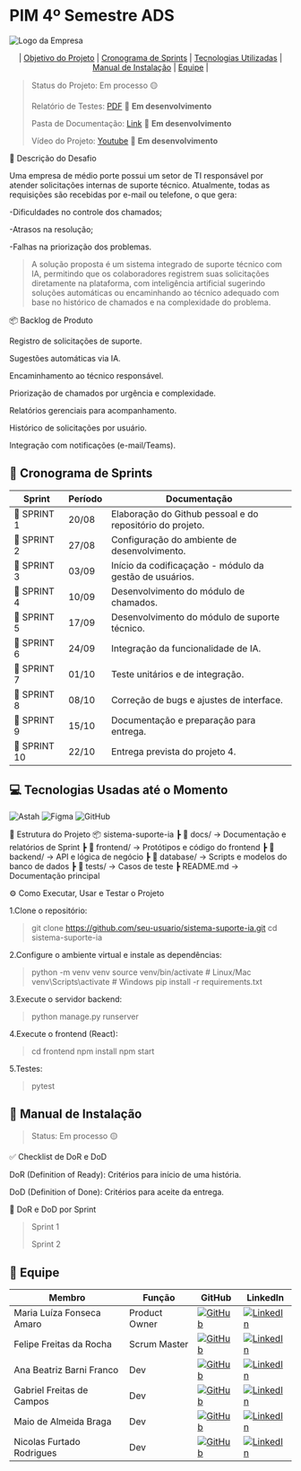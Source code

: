 # PIM 4º Semestre ADS

![Logo da Empresa](https://github.com/user-attachments/assets/b7a4ce2d-20f7-4a12-8cb4-530f36fb1950)

<div align="center">

| [Objetivo do Projeto](#objetivo-do-projeto) | [Cronograma de Sprints](#cronograma-de-sprints) | [Tecnologias Utilizadas](#tecnologias-utilizadas) | [Manual de Instalação](#manual-de-instalação) | [Equipe](#equipe) |

</div>

> Status do Projeto: Em processo 🟡
>
> Relatório de Testes: [PDF](link) 📄 **Em desenvolvimento**
>
> Pasta de Documentação: [Link](link) 🔗 **Em desenvolvimento**
>
> Vídeo do Projeto: [Youtube](link) 🎥 **Em desenvolvimento**

📝 Descrição do Desafio

Uma empresa de médio porte possui um setor de TI responsável por atender solicitações internas de suporte técnico. Atualmente, todas as requisições são recebidas por e-mail ou telefone, o que gera:

-Dificuldades no controle dos chamados;

-Atrasos na resolução;

-Falhas na priorização dos problemas.

> A solução proposta é um sistema integrado de suporte técnico com IA, permitindo que os colaboradores registrem suas solicitações diretamente na plataforma, com inteligência artificial sugerindo soluções automáticas ou encaminhando ao técnico adequado com base no histórico de chamados e na complexidade do problema.

📦 Backlog de Produto

Registro de solicitações de suporte.

Sugestões automáticas via IA.

Encaminhamento ao técnico responsável.

Priorização de chamados por urgência e complexidade.

Relatórios gerenciais para acompanhamento.

Histórico de solicitações por usuário.

Integração com notificações (e-mail/Teams).

## 📅 Cronograma de Sprints

| Sprint   | Período       | Documentação        |
|----------|--------------|---------------------|
| 📌 SPRINT 1 | 20/08 | Elaboração do Github pessoal e do repositório do projeto. |
| 📌 SPRINT 2 | 27/08 | Configuração do ambiente de desenvolvimento. |
| 📌 SPRINT 3 | 03/09 | Início da codificaçação - módulo da gestão de usuários. |
| 📌 SPRINT 4 | 10/09 | Desenvolvimento do módulo de chamados. |
| 📌 SPRINT 5 | 17/09 | Desenvolvimento do módulo de suporte técnico. |
| 📌 SPRINT 6 | 24/09 | Integração da funcionalidade de IA. |
| 📌 SPRINT 7 | 01/10 | Teste unitários e de integração. |
| 📌 SPRINT 8 | 08/10 | Correção de bugs e ajustes de interface. |
| 📌 SPRINT 9 | 15/10 | Documentação e preparação para entrega. |
| 📌 SPRINT 10 | 22/10| Entrega prevista do projeto 4. |

## 💻 Tecnologias Usadas até o Momento

![Astah](https://img.shields.io/badge/Astah-3776AB?style=for-the-badge&logo=astah&logoColor=white)
![Figma](https://img.shields.io/badge/Figma-3776AB?style=for-the-badge&logo=figma&logoColor=white)
![GitHub](https://img.shields.io/badge/GitHub-000000?style=for-the-badge&logo=github&logoColor=white)

📂 Estrutura do Projeto
📦 sistema-suporte-ia
 ┣ 📂 docs/           → Documentação e relatórios de Sprint
 ┣ 📂 frontend/       → Protótipos e código do frontend
 ┣ 📂 backend/        → API e lógica de negócio
 ┣ 📂 database/       → Scripts e modelos do banco de dados
 ┣ 📂 tests/          → Casos de teste
 ┣ README.md          → Documentação principal

 ⚙️ Como Executar, Usar e Testar o Projeto

1.Clone o repositório:

> git clone https://github.com/seu-usuario/sistema-suporte-ia.git
> cd sistema-suporte-ia

2.Configure o ambiente virtual e instale as dependências:

> python -m venv venv
> source venv/bin/activate  # Linux/Mac
> venv\Scripts\activate     # Windows
> pip install -r requirements.txt

3.Execute o servidor backend:

> python manage.py runserver

4.Execute o frontend (React):

> cd frontend
> npm install
> npm start

5.Testes:
> pytest

## 📖 Manual de Instalação
> Status: Em processo 🟡

✅ Checklist de DoR e DoD

DoR (Definition of Ready): Critérios para início de uma história.

DoD (Definition of Done): Critérios para aceite da entrega.

📌 DoR e DoD por Sprint

> Sprint 1
>
> Sprint 2


## 👥 Equipe

| Membro                       | Função          | GitHub                                                                                     | LinkedIn                                                                                   |
|-----------------------------|-----------------|---------------------------------------------------------------------------------------------|--------------------------------------------------------------------------------------------|
| Maria Luíza Fonseca Amaro   | Product Owner   | [![GitHub](https://img.shields.io/badge/GitHub-000?style=for-the-badge&logo=github&logoColor=white)](https://github.com/MariaFAmaro01) | [![LinkedIn](https://img.shields.io/badge/LinkedIn-0e76a8?style=for-the-badge&logo=linkedin&logoColor=white)](https://linkedin.com/in/maria-luiza-amaro-338305279) |
| Felipe Freitas da Rocha     | Scrum Master    | [![GitHub](https://img.shields.io/badge/GitHub-000?style=for-the-badge&logo=github&logoColor=white)](https://github.com/Felipe-Freitas-Rocha) | [![LinkedIn](https://img.shields.io/badge/LinkedIn-0e76a8?style=for-the-badge&logo=linkedin&logoColor=white)](https://linkedin.com/in/felipefreitasrocha) |
| Ana Beatriz Barni Franco    | Dev | [![GitHub](https://img.shields.io/badge/GitHub-000?style=for-the-badge&logo=github&logoColor=white)](https://github.com/Anabarni) | [![LinkedIn](https://img.shields.io/badge/LinkedIn-0e76a8?style=for-the-badge&logo=linkedin&logoColor=white)](https://linkedin.com/in/anabeatrizfranco) |
| Gabriel Freitas de Campos   | Dev | [![GitHub](https://img.shields.io/badge/GitHub-000?style=for-the-badge&logo=github&logoColor=white)](https://github.com/GabrielFreitas2025) | [![LinkedIn](https://img.shields.io/badge/LinkedIn-0e76a8?style=for-the-badge&logo=linkedin&logoColor=white)](https://linkedin.com/in/gabrielfreitascampos) |
| Maio de Almeida Braga       | Dev | [![GitHub](https://img.shields.io/badge/GitHub-000?style=for-the-badge&logo=github&logoColor=white)](https://github.com/maioAB) | [![LinkedIn](https://img.shields.io/badge/LinkedIn-0e76a8?style=for-the-badge&logo=linkedin&logoColor=white)](https://linkedin.com/in/maiobraga) |
| Nicolas Furtado Rodrigues   | Dev | [![GitHub](https://img.shields.io/badge/GitHub-000?style=for-the-badge&logo=github&logoColor=white)](https://github.com/AkiraNyaprog) | [![LinkedIn](https://img.shields.io/badge/LinkedIn-0e76a8?style=for-the-badge&logo=linkedin&logoColor=white)](https://linkedin.com/in/nicolasfurtado) |
